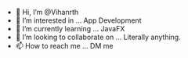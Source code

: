 - 👋 Hi, I’m @Vihanrth
- 👀 I’m interested in ... App Development 
- 🌱 I’m currently learning ... JavaFX
- 💞️ I’m looking to collaborate on ... Literally anything. 
- 📫 How to reach me ... DM me

<!---
Vihanrth/Vihanrth is a ✨ special ✨ repository because its `README.md` (this file) appears on your GitHub profile.
You can click the Preview link to take a look at your changes.
--->
